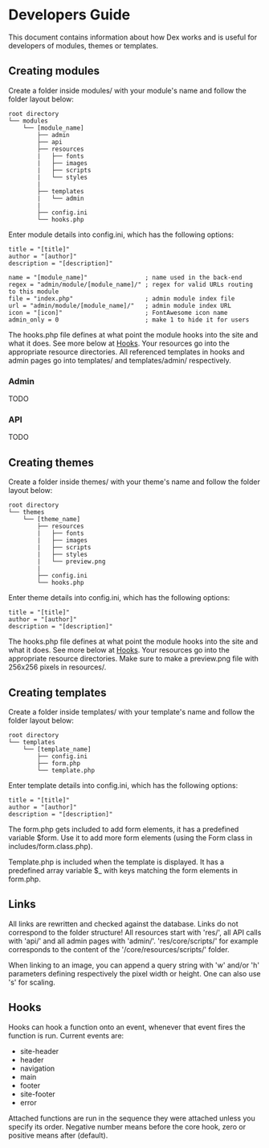 Developers Guide
================

This document contains information about how Dex works and is useful for developers of modules, themes or templates.

Creating modules
----------------

Create a folder inside modules/ with your module's name and follow the folder layout below:

    root directory
    └── modules
        └── [module_name]
            ├── admin
            ├── api
            ├── resources
            |   ├── fonts
            |   ├── images
            |   ├── scripts
            |   └── styles
            |
            ├── templates
            |   └── admin
            |
            ├── config.ini
            └── hooks.php

Enter module details into config.ini, which has the following options:

    title = "[title]"
    author = "[author]"
    description = "[description]"

    name = "[module_name]"                ; name used in the back-end
    regex = "admin/module/[module_name]/" ; regex for valid URLs routing to this module
    file = "index.php"                    ; admin module index file
    url = "admin/module/[module_name]/"   ; admin module index URL
    icon = "[icon]"                       ; FontAwesome icon name
    admin_only = 0                        ; make 1 to hide it for users

The hooks.php file defines at what point the module hooks into the site and what it does. See more below at [Hooks](#hooks). Your resources go into the appropriate resource directories. All referenced templates in hooks and admin pages go into templates/ and templates/admin/ respectively.

### Admin

TODO

### API

TODO

Creating themes
----------------

Create a folder inside themes/ with your theme's name and follow the folder layout below:

    root directory
    └── themes
        └── [theme_name]
            ├── resources
            |   ├── fonts
            |   ├── images
            |   ├── scripts
            |   ├── styles
            |   └── preview.png
            |
            ├── config.ini
            └── hooks.php

Enter theme details into config.ini, which has the following options:

    title = "[title]"
    author = "[author]"
    description = "[description]"

The hooks.php file defines at what point the module hooks into the site and what it does. See more below at [Hooks](#hooks). Your resources go into the appropriate resource directories. Make sure to make a preview.png file with 256x256 pixels in resources/.

Creating templates
----------------

Create a folder inside templates/ with your template's name and follow the folder layout below:

    root directory
    └── templates
        └── [template_name]
            ├── config.ini
            ├── form.php
            └── template.php

Enter template details into config.ini, which has the following options:

    title = "[title]"
    author = "[author]"
    description = "[description]"

The form.php gets included to add form elements, it has a predefined variable $form. Use it to add more form elements (using the Form class in includes/form.class.php).

Template.php is included when the template is displayed. It has a predefined array variable $_ with keys matching the form elements in form.php.

Links
-----

All links are rewritten and checked against the database. Links do not correspond to the folder structure! All resources start with 'res/', all API calls with 'api/' and all admin pages with 'admin/'. 'res/core/scripts/' for example corresponds to the content of the '/core/resources/scripts/' folder.

When linking to an image, you can append a query string with 'w' and/or 'h' parameters defining respectively the pixel width or height. One can also use 's' for scaling.

Hooks
-----

Hooks can hook a function onto an event, whenever that event fires the function is run. Current events are:

- site-header
- header
- navigation
- main
- footer
- site-footer
- error

Attached functions are run in the sequence they were attached unless you specify its order. Negative number means before the core hook, zero or positive means after (default).